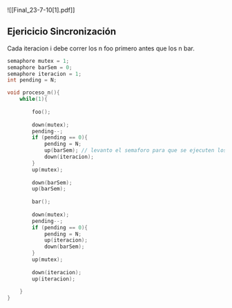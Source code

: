 ![[Final_23-7-10[1].pdf]]

## Ejericicio Sincronización
Cada iteracion i debe correr los n foo primero antes que los n bar.
```c
semaphore mutex = 1;
semaphore barSem = 0;
semaphore iteracion = 1;
int pending = N;

void proceso_n(){
	while(1){
		
		foo();
		
		down(mutex);
		pending--;
		if (pending == 0){
			pending = N; 
			up(barSem); // levanto el semaforo para que se ejecuten los bars
			down(iteracion);
		}
		up(mutex);
		
		down(barSem);
		up(barSem);
		
		bar();
		
		down(mutex);
		pending--;
		if (pending == 0){
			pending = N;
			up(iteracion); 
			down(barSem);
		}
		up(mutex);
		
		down(iteracion);
		up(iteracion);
		
	}
}
```